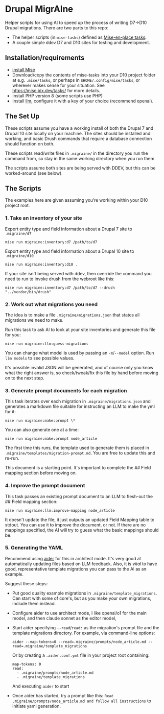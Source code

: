 # Drupal MigrAIne

Helper scripts for using AI to speed up the process of writing D7->D10 Drupal migrations. There
are two parts to this repo:

 - The helper scripts (in `mise-tasks`) defined as [Mise-en-place tasks](https://mise.jdx.dev/tasks/).
 - A couple simple ddev D7 and D10 sites for testing and development.

## Installation/requirements

 - [install Mise](https://mise.jdx.dev/getting-started.html)
 - Download/copy the contents of mise-tasks into your D10 project folder at e.g. `.mise/tasks`, or perhaps in `$HOME/.config/mise/tasks`, or wherever makes sense for your situation. See https://mise.jdx.dev/tasks/ for more details.
 - Install PHP version 8 (some scripts use PHP)
 - Install [llm](https://github.com/simonw/llm), configure it with a key of your choice (recommend openai).

## The Set Up

These scripts assume you have a working install of both the Drupal 7 and Drupal 10 site locally on your machine. The 
sites should be installed and working, and basic Drush commands that require a database connection should function on 
both.

These scripts read/write files in `.migraine/` in the directory you run the command from, so stay in the same working
directory when you run them.

The scripts assume both sites are being served with DDEV, but this can be worked-around (see below).


## The Scripts

The examples here are given assuming you're working within your D10 project root.

### 1. Take an inventory of your site

Export entity type and field information about a Drupal 7 site to `.migraine/d7`

    mise run migraine:inventory:d7 /path/to/d7

Export entity type and field information about a Drupal 10 site to `.migraine/d10`

    mise run migraine:inventory:d10 .

If your site isn't being served with ddev, then override the command you need to run to invoke drush from the webroot like this:

    mise run migraine:inventory:d7 /path/to/d7 --drush "../vendor/bin/drush"


### 2. Work out what migrations you need

The idea is to make a file `.migraine/migrations.json` that states all migrations we need to make.

Run this task to ask AI to look at your site inventories and generate this file for you:

    mise run migraine:llm:guess-migrations

You can change what model is used by passing an `-m`/`--model` option. Run `llm models` to see possible values.

It's possible invalid JSON will be generated, and of course only you know what the right answer is, so check/tweak/fix
this file by hand before moving on to the next step.


### 3. Generate prompt documents for each migration

This task iterates over each migration in `.migraine/migrations.json` and generates a markdown file suitable for
instructing an LLM to make the yml for it:

    mise run migraine:make:prompt \*

You can also generate one at a time:

    mise run migraine:make:prompt node_article

The first time this runs, the template used to generate them is placed in `.migraine/templates/migration-prompt.md`.
You are free to update this and re-run.

This document is a starting point. It's important to complete the ## Field mapping section before moving on.


### 4. Improve the prompt document

This task passes an existing prompt document to an LLM to flesh-out the ## Field mapping section:

    mise run migraine:llm:improve-mapping node_article

It doesn't update the file, it just outputs an updated Field Mapping table to stdout. You can use it to
improve the document, or not. If there are no mappings specified, the AI will try to guess what the
basic mappings should be.


### 5. Generating the YAML

Recommend using [aider](https://github.com/Aider-AI/aider) for this in architect mode. It's very good at automatically updating files based on LLM feedback.
Also, it is _vital_ to have good, representative template migrations you can pass to the AI as an example.

Suggest these steps:

 - Put good quality example migrations in `.migraine/template_migrations`. Can start with some of core's, but as you make your own migrations, include them instead.
 - Configure aider to use architect mode, I like openai/o1 for the main model, and then claude sonnet as the editor model,
 - Start aider specifying `--read`/`read:` as the migration's prompt file and the template migrations directory. For example, via command-line options:

       aider --map-tokens=0 --read=.migraine/prompts/node_article.md --read=.migraine/template_migrations

   Or by creating a `.aider.conf.yml` file in your project root containing:

       map-tokens: 0
       read:
         - .migraine/prompts/node_article.md
         - .migraine/template_migrations

   And executing `aider` to start

 - Once aider has started, try a prompt like this: `Read .migraine/prompts/node_article.md and follow all instructions` to initiate yaml generation.

